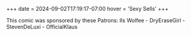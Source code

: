 +++
date = 2024-09-02T17:19:17-07:00
hover = 'Sexy Sells'
+++

This comic was sponsored by these Patrons: IIs Wolfee - DryEraseGirl - StevenDeLuxi - OfficialKlaus
